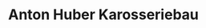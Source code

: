 ---
title: "Anton Huber Karosseriebau"
url: /mauern/anton-huber-karosseriebau/
shop: Autowerkstatt
---
